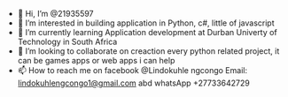 - 👋 Hi, I’m @21935597
- 👀 I’m interested in building application in Python, c#, little of javascript
- 🌱 I’m currently learning Application development at Durban Univerty of Technology in South Africa
- 💞️ I’m looking to collaborate on creaction every python related project, it can be games apps or web apps i can help
- 📫 How to reach me on facebook @Lindokuhle ngcongo Email: lindokuhlengcongo1@gmail.com  abd whatsApp +27733642729

<!---
21935597/21935597 is a ✨ special ✨ repository because its `README.md` (this file) appears on your GitHub profile.
You can click the Preview link to take a look at your changes.
--->
